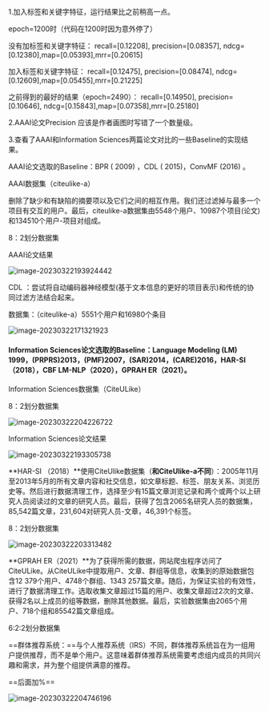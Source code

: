 1.加入标签和关键字特征，运行结果比之前稍高一点。

epoch=1200时（代码在1200时因为意外停了）


没有加标签和关键字特征：              recall=[0.12208], precision=[0.08357], ndcg=[0.12380],map=[0.05393],mrr=[0.20615]


加入标签和关键字特征：                recall=[0.12475], precision=[0.08474], ndcg=[0.12609],map=[0.05455],mrr=[0.21225]


之前得到的最好的结果（epoch=2490）：  recall=[0.14950], precision=[0.10646], ndcg=[0.15843],map=[0.07358],mrr=[0.25180]


2.AAAI论文Precision 应该是作者画图时写错了一个数量级。

3.查看了AAAI和Information Sciences两篇论文对比的一些Baseline的实现结果。



AAAI论文选取的Baseline：BPR ( 2009) ，CDL ( 2015)，ConvMF (2016) 。

AAAI数据集（citeulike-a）

删除了缺少和有缺陷的摘要项以及它们之间的相互作用。我们还过滤掉与最多一个项目有交互的用户。最后，citeulike-a数据集由5548个用户、10987个项目(论文)和134510个用户-项目对组成。

8：2划分数据集

AAAI论文结果

![image-20230322193924442](https://gitee.com/ning13445/picture/raw/master/picture/1/image-20230322193924442.png)

CDL ：尝试将自动编码器神经模型(基于文本信息的更好的项目表示)和传统的协同过滤方法结合起来。

数据集：（citeulike-a）5551个用户和16980个条目

![image-20230322171321923](https://gitee.com/ning13445/picture/raw/master/picture/1/image-20230322171321923.png)



#### Information Sciences论文选取的Baseline：Language Modeling (LM) 1999，(PRPRS)2013，(PMF)2007，(SAR)2014，(CARE)2016，HAR-SI （2018），CBF LM-NLP（2020），GPRAH ER（2021）。

Information Sciences数据集（CiteULike）

8：2划分数据集

![image-20230322204226722](https://gitee.com/ning13445/picture/raw/master/picture/1/image-20230322204226722.png)



Information Sciences论文结果

![image-20230322193305738](https://gitee.com/ning13445/picture/raw/master/picture/1/image-20230322193305738.png)

**HAR-SI （2018）**使用CiteUlike数据集（**和CiteUlike-a不同**）：2005年11月至2013年5月的所有文章内容和社交信息，如文章标题、标签、朋友关系、浏览历史等。然后进行数据清理工作，选择至少有15篇文章浏览记录和两个或两个以上研究人员阅读过的文章的研究人员。最后，获得了包含2065名研究人员的数据集，85,542篇文章，231,604对研究人员-文章，46,391个标签。

8：2划分数据集

![image-20230322203313482](https://gitee.com/ning13445/picture/raw/master/picture/1/image-20230322203313482.png)



**GPRAH ER（2021）**为了获得所需的数据，网站爬虫程序访问了CiteULike。从CiteULike中提取用户、文章、群组等信息，收集到的原始数据包含12 379个用户、4748个群组、1343 257篇文章。随后，为保证实验的有效性，进行了数据清理工作。选取收集文章超过15篇的用户、收集文章超过2次的文章、获得2名以上成员的组等数据，删除其他数据。最后，实验数据集由2065个用户、718个组和85542篇文章组成。

6:2:2划分数据集

==群体推荐系统：==与个人推荐系统（IRS）不同，群体推荐系统旨在为一组用户提供推荐，而不是单个用户。这意味着群体推荐系统需要考虑组内成员的共同兴趣和需求，并为整个组提供满意的推荐。

==后面加%==

![image-20230322204746196](https://gitee.com/ning13445/picture/raw/master/picture/1/image-20230322204746196.png)
